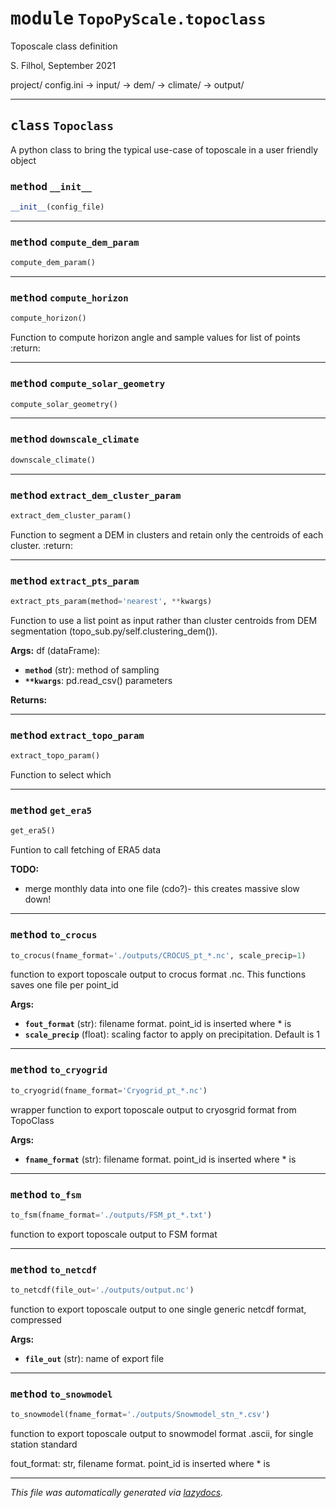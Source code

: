 <!-- markdownlint-disable -->

# <kbd>module</kbd> `TopoPyScale.topoclass`
Toposcale class definition 

S. Filhol, September 2021 

project/  config.ini 
    -> input/ 
        -> dem/ 
        -> climate/ 
    -> output/ 



---

## <kbd>class</kbd> `Topoclass`
A python class to bring the typical use-case of toposcale in a user friendly object 

### <kbd>method</kbd> `__init__`

```python
__init__(config_file)
```








---

### <kbd>method</kbd> `compute_dem_param`

```python
compute_dem_param()
```





---

### <kbd>method</kbd> `compute_horizon`

```python
compute_horizon()
```

Function to compute horizon angle and sample values for list of points :return: 

---

### <kbd>method</kbd> `compute_solar_geometry`

```python
compute_solar_geometry()
```





---

### <kbd>method</kbd> `downscale_climate`

```python
downscale_climate()
```





---

### <kbd>method</kbd> `extract_dem_cluster_param`

```python
extract_dem_cluster_param()
```

Function to segment a DEM in clusters and retain only the centroids of each cluster. :return: 

---

### <kbd>method</kbd> `extract_pts_param`

```python
extract_pts_param(method='nearest', **kwargs)
```

Function to use a list point as input rather than cluster centroids from DEM segmentation (topo_sub.py/self.clustering_dem()). 



**Args:**
  df (dataFrame): 
 - <b>`method`</b> (str):  method of sampling 
 - <b>`**kwargs`</b>:  pd.read_csv() parameters 

**Returns:**
 

---

### <kbd>method</kbd> `extract_topo_param`

```python
extract_topo_param()
```

Function to select which  

---

### <kbd>method</kbd> `get_era5`

```python
get_era5()
```

Funtion to call fetching of ERA5 data 

**TODO:**
 
- merge monthly data into one file (cdo?)- this creates massive slow down! 

---

### <kbd>method</kbd> `to_crocus`

```python
to_crocus(fname_format='./outputs/CROCUS_pt_*.nc', scale_precip=1)
```

function to export toposcale output to crocus format .nc. This functions saves one file per point_id 



**Args:**
 
 - <b>`fout_format`</b> (str):  filename format. point_id is inserted where * is 
 - <b>`scale_precip`</b> (float):  scaling factor to apply on precipitation. Default is 1 

---

### <kbd>method</kbd> `to_cryogrid`

```python
to_cryogrid(fname_format='Cryogrid_pt_*.nc')
```

wrapper function to export toposcale output to cryosgrid format from TopoClass 



**Args:**
 
 - <b>`fname_format`</b> (str):  filename format. point_id is inserted where * is 

---

### <kbd>method</kbd> `to_fsm`

```python
to_fsm(fname_format='./outputs/FSM_pt_*.txt')
```

function to export toposcale output to FSM format 

---

### <kbd>method</kbd> `to_netcdf`

```python
to_netcdf(file_out='./outputs/output.nc')
```

function to export toposcale output to one single generic netcdf format, compressed 



**Args:**
 
 - <b>`file_out`</b> (str):  name of export file 

---

### <kbd>method</kbd> `to_snowmodel`

```python
to_snowmodel(fname_format='./outputs/Snowmodel_stn_*.csv')
```

function to export toposcale output to snowmodel format .ascii, for single station standard 

 fout_format: str, filename format. point_id is inserted where * is 




---

_This file was automatically generated via [lazydocs](https://github.com/ml-tooling/lazydocs)._
